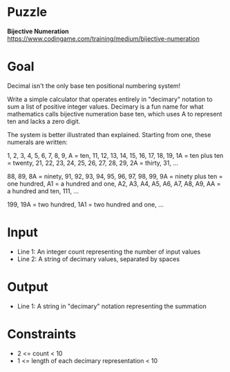 # Puzzle
**Bijective Numeration** https://www.codingame.com/training/medium/bijective-numeration

# Goal
Decimal isn't the only base ten positional numbering system!

Write a simple calculator that operates entirely in "decimary" notation to sum a list of positive integer values. Decimary is a fun name for what mathematics calls bijective numeration base ten, which uses A to represent ten and lacks a zero digit.

The system is better illustrated than explained. Starting from one, these numerals are written:

1, 2, 3, 4, 5, 6, 7, 8, 9, A = ten, 11, 12, 13, 14, 15, 16, 17, 18, 19, 1A = ten plus ten = twenty, 21, 22, 23, 24, 25, 26, 27, 28, 29, 2A = thirty, 31, ...

88, 89, 8A = ninety, 91, 92, 93, 94, 95, 96, 97, 98, 99, 9A = ninety plus ten = one hundred, A1 = a hundred and one, A2, A3, A4, A5, A6, A7, A8, A9, AA = a hundred and ten, 111, ...

199, 19A = two hundred, 1A1 = two hundred and one, ...

# Input
* Line 1: An integer count representing the number of input values
* Line 2: A string of decimary values, separated by spaces

# Output
* Line 1: A string in "decimary" notation representing the summation

# Constraints
* 2 <= count < 10
* 1 <= length of each decimary representation < 10
